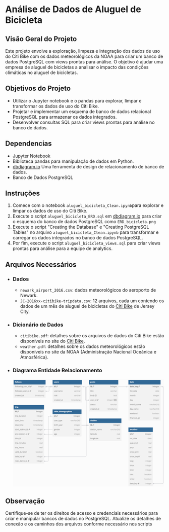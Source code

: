# Análise de Dados de Aluguel de Bicicleta

## Visão Geral do Projeto
Este projeto envolve a exploração, limpeza e integração dos dados de uso do Citi Bike com os dados meteorológicos da NOAA para criar um banco de dados PostgreSQL com views prontas para análise. O objetivo é ajudar uma empresa de aluguel de bicicletas a analisar o impacto das condições climáticas no aluguel de bicicletas.

## Objetivos do Projeto
* Utilizar o Jupyter notebook e o pandas para explorar, limpar e transformar os dados de uso do Citi Bike.
* Projetar e implementar um esquema de banco de dados relacional PostgreSQL para armazenar os dados integrados.
* Desenvolver consultas SQL para criar views prontas para análise no banco de dados.

## Dependencias
* Jupyter Notebook
* Biblioteca pandas para manipulação de dados em Python.
* [dbdiagram.io](https://dbdiagram.io) Uma ferramenta de design de relacionamento de banco de dados.
* Banco de Dados PostgreSQL

## Instruções
1. Comece com o notebook `aluguel_bicicleta_Clean.ipynb`para explorar e limpar os dados de uso do Citi Bike.
2. Execute o script `aluguel_bicicleta_ERD.sql` em [dbdiagram.io](https://dbdiagram.io) para criar o esquema do banco de dados PostgreSQL como `ERD_bicicleta.png`
3. Execute o script "Creating the Database" e "Creating PostgreSQL Tables" no arquivo `aluguel_bicicleta_Clean.ipynb` para transformar e carregar os dados integrados no banco de dados PostgreSQL.
4. Por fim, execute o script `aluguel_bicicleta_views.sql` para criar views prontas para análise para a equipe de analytics.

## Arquivos Necessários
* ### Dados
	* `newark_airport_2016.csv`: dados meteorológicos do aeroporto de Newark.
	* `JC-2016xx-citibike-tripdata.csv`: 12 arquivos, cada um contendo os dados de um mês de aluguel de bicicletas do [Citi Bike](https://citibikenyc.com/system-data) de Jersey City.

* ### Dicionário de Dados
	* `citibike.pdf`: detalhes sobre os arquivos de dados do Citi Bike estão disponíveis no site do [Citi Bike](https://citibikenyc.com/system-data).
	* `weather.pdf`: detalhes sobre os dados meteorológicos estão disponíveis no site da NOAA (Administração Nacional Oceânica e Atmosférica).

* ### Diagrama Entidade Relacionamento
  ![ERD](https://github.com/ramoncampos/analise-dados-aluguel-bicicleta/blob/main/ERD_bicicleta.png?raw=true)

## Observação
Certifique-se de ter os direitos de acesso e credenciais necessários para criar e manipular bancos de dados no PostgreSQL. Atualize os detalhes de conexão e os caminhos dos arquivos conforme necessário nos scripts
